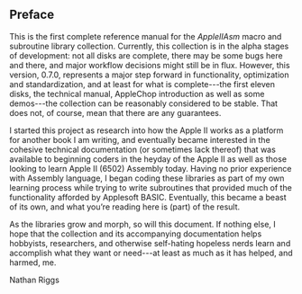 ## Preface   

This is the first complete reference manual for the _AppleIIAsm_ macro and subroutine library collection. Currently, this collection is in the alpha stages of development: not all disks are complete, there may be some bugs here and there, and major workflow decisions might still be in flux. However, this version, 0.7.0, represents a major step forward in functionality, optimization and standardization, and at least for what is complete---the first eleven disks, the technical manual, AppleChop introduction  as well as some demos---the collection can be reasonably considered to be stable. That does not, of course, mean that there are any guarantees.

I started this project as research into how the Apple II works as a platform for another book I am writing, and eventually became interested in the cohesive technical documentation (or sometimes lack thereof) that was available to beginning coders in the heyday of the Apple II as well as those looking to learn Apple II (6502) Assembly today. Having no prior experience with Assembly language, I began coding these libraries as part of my own learning process while trying to write subroutines that provided much of the functionality afforded by Applesoft BASIC. Eventually, this became a beast of its own, and what you’re reading here is (part) of the result.

As the libraries grow and morph, so will this document. If nothing else, I hope that the collection and its accompanying documentation helps hobbyists, researchers, and otherwise self-hating hopeless nerds learn and accomplish what they want or need---at least as much as it has helped, and harmed, me.



Nathan Riggs

 

 

 

 

 

 

 

 
